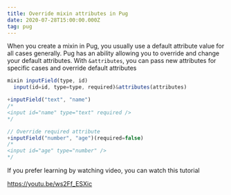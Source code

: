 ```yaml
---
title: Override mixin attributes in Pug
date: 2020-07-28T15:00:00.000Z
tag: pug
---
```


When you create a mixin in Pug, you usually use a default attribute value for all cases generally. Pug has an ability allowing you to override and change your default attributes. With `&attributes`, you can pass new attributes for specific cases and override default attributes

```javascript
mixin inputField(type, id)
  input(id=id, type=type, required)&attributes(attributes)

+inputField("text", "name")
/*
<input id="name" type="text" required />
*/

// Override required attribute
+inputField("number", "age")(required=false)
/*
<input id="age" type="number" />
*/
```

If you prefer learning by watching video, you can watch this tutorial

https://youtu.be/ws2Ff_ESXic
